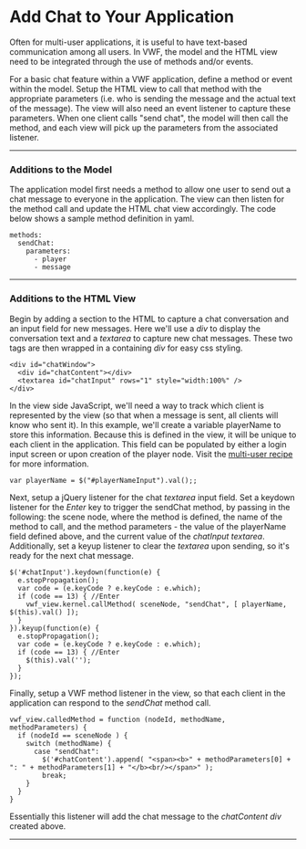 <a name="chat"></a>

# Add Chat to Your Application

Often for multi-user applications, it is useful to have text-based communication among all users. In VWF, the model and the HTML view need to be integrated through the use of methods and/or events. 

For a basic chat feature within a VWF application, define a method or event within the model. Setup the HTML view to call that method with the appropriate parameters (i.e. who is sending the message and the actual text of the message). The view will also need an event listener to capture these parameters. When one client calls "send chat", the model will then call the method, and each view will pick up the parameters from the associated listener. 

--------------

### Additions to the Model

The application model first needs a method to allow one user to send out a chat message to everyone in the application. The view can then listen for the method call and update the HTML chat view accordingly. The code below shows a sample method definition in yaml.

	methods:
	  sendChat:
	    parameters:
          - player
          - message

--------------

### Additions to the HTML View

Begin by adding a section to the HTML to capture a chat conversation and an input field for new messages. Here we'll use a *div* to display the conversation text and a *textarea* to capture new chat messages. These two tags are then wrapped in a containing *div* for easy css styling. 

	<div id="chatWindow">
	  <div id="chatContent"></div>
	  <textarea id="chatInput" rows="1" style="width:100%" />
	</div>

In the view side JavaScript, we'll need a way to track which client is represented by the view (so that when a message is sent, all clients will know who sent it). In this example, we'll create a variable playerName to store this information. Because this is defined in the view, it will be unique to each client in the application. This field can be populated by either a login input screen or upon creation of the player node. Visit the [multi-user recipe](multiuser.html) for more information. 

	var playerName = $("#playerNameInput").val();;

Next, setup a jQuery listener for the chat *textarea* input field. Set a keydown listener for the *Enter* key to trigger the sendChat method, by passing in the following: the scene node, where the method is defined, the name of the method to call, and the method parameters - the value of the playerName field defined above, and the current value of the *chatInput textarea*. Additionally, set a keyup listener to clear the *textarea* upon sending, so it's ready for the next chat message. 

	$('#chatInput').keydown(function(e) {
	  e.stopPropagation();
	  var code = (e.keyCode ? e.keyCode : e.which);
	  if (code == 13) { //Enter
	    vwf_view.kernel.callMethod( sceneNode, "sendChat", [ playerName, $(this).val() ]);
	  }
	}).keyup(function(e) {
	  e.stopPropagation();
	  var code = (e.keyCode ? e.keyCode : e.which);
	  if (code == 13) { //Enter
	    $(this).val('');
	  }
	});

Finally, setup a VWF method listener in the view, so that each client in the application can respond to the *sendChat* method call. 

	vwf_view.calledMethod = function (nodeId, methodName, methodParameters) {
	  if (nodeId == sceneNode ) {
	    switch (methodName) {
	      case "sendChat":
	        $('#chatContent').append( "<span><b>" + methodParameters[0] + ": " + methodParameters[1] + "</b><br/></span>" );
	        break;
	    }
	  }
	}

Essentially this listener will add the chat message to the *chatContent div* created above. 

--------------

